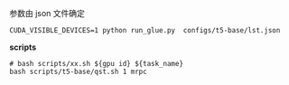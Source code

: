 参数由 json 文件确定

```shell
CUDA_VISIBLE_DEVICES=1 python run_glue.py  configs/t5-base/lst.json
```

**scripts**

```shell
# bash scripts/xx.sh ${gpu id} ${task_name}
bash scripts/t5-base/qst.sh 1 mrpc
```
